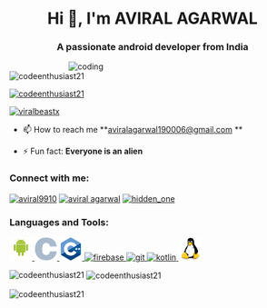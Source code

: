 <h1 align="center">Hi 👋, I'm AVIRAL AGARWAL</h1>
<h3 align="center">A passionate android developer from India</h3>
<img align="right" alt="coding" width="400" src="https://gifdb.com/images/high/coding-animated-laptop-flow-stream-ja04010rm5o68zfk.gif">

<p align="left"> <img src="https://komarev.com/ghpvc/?username=codeenthusiast21&label=Profile%20views&color=0e75b6&style=flat" alt="codeenthusiast21" /> </p>

<p align="left"> <a href="https://github.com/ryo-ma/github-profile-trophy"><img src="https://github-profile-trophy.vercel.app/?username=codeenthusiast21" alt="codeenthusiast21" /></a> </p>

<p align="left"> <a href="https://twitter.com/aviralAgarwal09" target="blank"><img src="https://img.shields.io/twitter/follow/viralbeastx?logo=twitter&style=for-the-badge" alt="viralbeastx" /></a> </p>

- 📫 How to reach me **aviralagarwal190006@gmail.com **

- ⚡ Fun fact: **Everyone is an alien**

<h3 align="left">Connect with me:</h3>
<p align="left">
<a href="https://twitter.com/viralbeastx" target="blank"><img align="center" src="https://raw.githubusercontent.com/rahuldkjain/github-profile-readme-generator/master/src/images/icons/Social/twitter.svg" alt="aviral9910" height="30" width="40" /></a>
<a href="https://linkedin.com/in/aviral agarwal" target="blank"><img align="center" src="https://raw.githubusercontent.com/rahuldkjain/github-profile-readme-generator/master/src/images/icons/Social/linked-in-alt.svg" alt="aviral agarwal" height="30" width="40" /></a>
<a href="https://www.leetcode.com/hidden_one" target="blank"><img align="center" src="https://raw.githubusercontent.com/rahuldkjain/github-profile-readme-generator/master/src/images/icons/Social/leet-code.svg" alt="hidden_one" height="30" width="40" /></a>
</p>

<h3 align="left">Languages and Tools:</h3>
<p align="left"> <a href="https://developer.android.com" target="_blank" rel="noreferrer"> <img src="https://raw.githubusercontent.com/devicons/devicon/master/icons/android/android-original-wordmark.svg" alt="android" width="40" height="40"/> </a> <a href="https://www.cprogramming.com/" target="_blank" rel="noreferrer"> <img src="https://raw.githubusercontent.com/devicons/devicon/master/icons/c/c-original.svg" alt="c" width="40" height="40"/> </a> <a href="https://www.w3schools.com/cpp/" target="_blank" rel="noreferrer"> <img src="https://raw.githubusercontent.com/devicons/devicon/master/icons/cplusplus/cplusplus-original.svg" alt="cplusplus" width="40" height="40"/> </a> <a href="https://firebase.google.com/" target="_blank" rel="noreferrer"> <img src="https://www.vectorlogo.zone/logos/firebase/firebase-icon.svg" alt="firebase" width="40" height="40"/> </a> <a href="https://git-scm.com/" target="_blank" rel="noreferrer"> <img src="https://www.vectorlogo.zone/logos/git-scm/git-scm-icon.svg" alt="git" width="40" height="40"/> </a> <a href="https://kotlinlang.org" target="_blank" rel="noreferrer"> <img src="https://www.vectorlogo.zone/logos/kotlinlang/kotlinlang-icon.svg" alt="kotlin" width="40" height="40"/> </a> <a href="https://www.linux.org/" target="_blank" rel="noreferrer"> <img src="https://raw.githubusercontent.com/devicons/devicon/master/icons/linux/linux-original.svg" alt="linux" width="40" height="40"/> </a> </p>

<p><img align="left" src="https://github-readme-stats.vercel.app/api/top-langs?username=codeenthusiast21&show_icons=true&locale=en&layout=compact" alt="codeenthusiast21" /></p>

<p>&nbsp;<img align="center" src="https://github-readme-stats.vercel.app/api?username=codeenthusiast21&show_icons=true&locale=en" alt="codeenthusiast21" /></p>

<p><img align="center" src="https://github-readme-streak-stats.herokuapp.com/?user=codeenthusiast21&" alt="codeenthusiast21" /></p>
